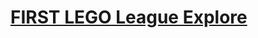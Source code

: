 # [FIRST LEGO League Explore](https://education.lego.com/en-us/lessons/spikeessential-first-lego-league-explore)
